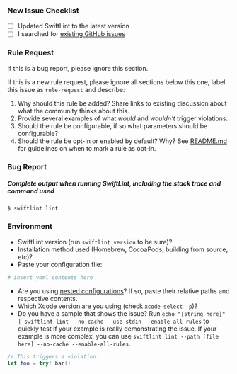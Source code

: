 ### New Issue Checklist

- [ ] Updated SwiftLint to the latest version
- [ ] I searched for [existing GitHub issues](https://github.com/realm/SwiftLint/issues)

### Rule Request

If this is a bug report, please ignore this section.

If this is a new rule request, please ignore all sections below this one, label
this issue as `rule-request` and describe:

1. Why should this rule be added? Share links to existing discussion about what
   the community thinks about this.
2. Provide several examples of what _would_ and _wouldn't_ trigger violations.
3. Should the rule be configurable, if so what parameters should be configurable?
4. Should the rule be opt-in or enabled by default? Why?
   See [README.md](../README.md#opt-in-rules) for guidelines on when to mark a
   rule as opt-in.

### Bug Report

##### Complete output when running SwiftLint, including the stack trace and command used

```bash
$ swiftlint lint
```

### Environment

* SwiftLint version (run `swiftlint version` to be sure)?
* Installation method used (Homebrew, CocoaPods, building from source, etc)?
* Paste your configuration file:

```yml
# insert yaml contents here
```

* Are you using [nested configurations](https://github.com/realm/SwiftLint#nested-configurations)?
  If so, paste their relative paths and respective contents.
* Which Xcode version are you using (check `xcode-select -p`)?
* Do you have a sample that shows the issue? Run `echo "[string here]" | swiftlint lint --no-cache --use-stdin --enable-all-rules`
  to quickly test if your example is really demonstrating the issue. If your example is more
  complex, you can use `swiftlint lint --path [file here] --no-cache --enable-all-rules`.

```swift
// This triggers a violation:
let foo = try! bar()
```
